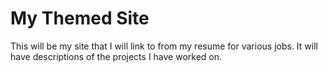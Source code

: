 # My Themed Site
This will be my site that I will link to from my resume for various jobs. It will have descriptions of the projects I have worked on.
